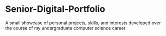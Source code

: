 # Senior-Digital-Portfolio
A small showcase of personal projects, skills, and interests developed over the course of my undergraduate computer science career
